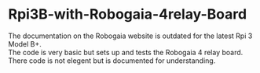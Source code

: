 # Rpi3B-with-Robogaia-4relay-Board
The documentation on the Robogaia website is outdated for the latest Rpi 3 Model B+.  
The code is very basic but sets up and tests the Robogaia 4 relay board.
There code is not elegent but is documented for understanding.

